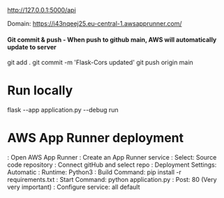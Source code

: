 

http://127.0.0.1:5000/api

Domain: https://i43nqeej25.eu-central-1.awsapprunner.com/



#### Git commit & push - When push to github main, AWS will automatically update to server
git add .
git commit -m 'Flask-Cors updated'
git push origin main


# Run locally
flask --app application.py --debug run


# AWS App Runner deployment
: Open AWS App Runner
: Create an App Runner service
: Select: Source code repository
: Connect gitHub and select repo
: Deployment Settings: Automatic
: Runtime: Python3
: Build Command: pip install -r requirements.txt
: Start Command: python application.py
: Post: 80 (Very very important)
: Configure service: all default
